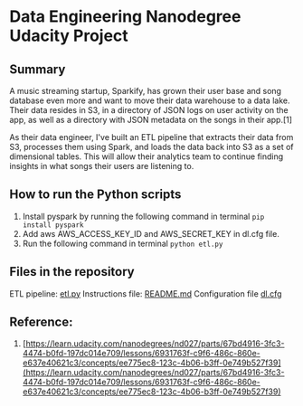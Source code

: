 # Data Engineering Nanodegree Udacity Project
## Summary
A music streaming startup, Sparkify, has grown their user base and song database even more and want to move their data warehouse to a data lake. Their data resides in S3, in a directory of JSON logs on user activity on the app, as well as a directory with JSON metadata on the songs in their app.[1]

As their data engineer, I've built an ETL pipeline that extracts their data from S3, processes them using Spark, and loads the data back into S3 as a set of dimensional tables. This will allow their analytics team to continue finding insights in what songs their users are listening to.

## How to run the Python scripts

1. Install pyspark by running the following command in terminal
```pip install pyspark```
2. Add aws AWS_ACCESS_KEY_ID and AWS_SECRET_KEY in dl.cfg file.
3. Run the following command in terminal 
```python etl.py```
## Files in the repository
ETL pipeline: [etl.py](etl.py)
Instructions file: [README.md](README.md)
Configuration file [dl.cfg](dl.cfg)

## Reference:
1. [https://learn.udacity.com/nanodegrees/nd027/parts/67bd4916-3fc3-4474-b0fd-197dc014e709/lessons/6931763f-c9f6-486c-860e-e637e40621c3/concepts/ee775ec8-123c-4b06-b3ff-0e749b527f39](https://learn.udacity.com/nanodegrees/nd027/parts/67bd4916-3fc3-4474-b0fd-197dc014e709/lessons/6931763f-c9f6-486c-860e-e637e40621c3/concepts/ee775ec8-123c-4b06-b3ff-0e749b527f39)
